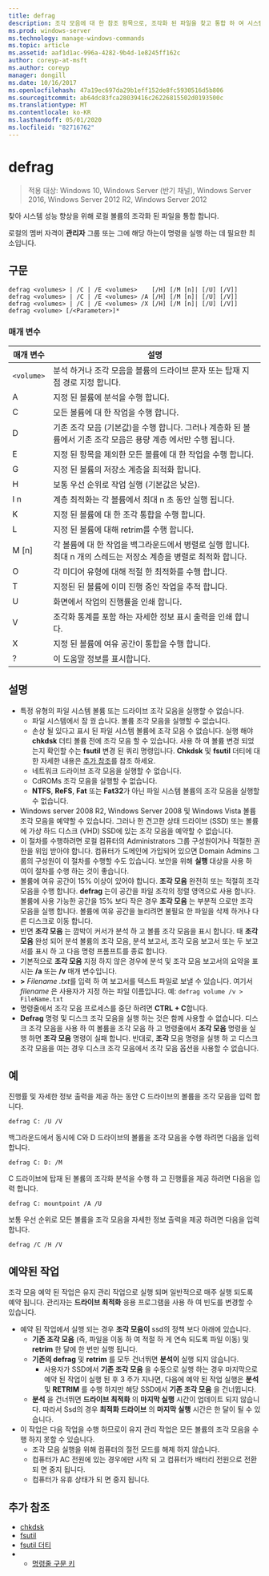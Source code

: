 ```yaml
---
title: defrag
description: 조각 모음에 대 한 참조 항목으로, 조각화 된 파일을 찾고 통합 하 여 시스템 성능을 향상 시킵니다.
ms.prod: windows-server
ms.technology: manage-windows-commands
ms.topic: article
ms.assetid: aaf1d1ac-996a-4282-9b4d-1e8245ff162c
author: coreyp-at-msft
ms.author: coreyp
manager: dongill
ms.date: 10/16/2017
ms.openlocfilehash: 47a19ec697da29b1eff152de8fc5930516d5b806
ms.sourcegitcommit: ab64dc83fca28039416c26226815502d0193500c
ms.translationtype: MT
ms.contentlocale: ko-KR
ms.lasthandoff: 05/01/2020
ms.locfileid: "82716762"
---
```

# <a name="defrag"></a>defrag

> 적용 대상: Windows 10, Windows Server (반기 채널), Windows Server 2016, Windows Server 2012 R2, Windows Server 2012

찾아 시스템 성능 향상을 위해 로컬 볼륨의 조각화 된 파일을 통합 합니다.

로컬의 멤버 자격이 **관리자** 그룹 또는 그에 해당 하는이 명령을 실행 하는 데 필요한 최소입니다.

## <a name="syntax"></a>구문
```
defrag <volumes> | /C | /E <volumes>    [/H] [/M [n]| [/U] [/V]]
defrag <volumes> | /C | /E <volumes> /A [/H] [/M [n]| [/U] [/V]]
defrag <volumes> | /C | /E <volumes> /X [/H] [/M [n]| [/U] [/V]]
defrag <volume> [/<Parameter>]*
```
### <a name="parameters"></a>매개 변수

|매개 변수|설명|
|-------|--------|
|`<volume>`|분석 하거나 조각 모음을 볼륨의 드라이브 문자 또는 탑재 지점 경로 지정 합니다.|
|A|지정 된 볼륨에 분석을 수행 합니다.|
|C|모든 볼륨에 대 한 작업을 수행 합니다.|
|D|기존 조각 모음 (기본값)을 수행 합니다. 그러나 계층화 된 볼륨에서 기존 조각 모음은 용량 계층 에서만 수행 됩니다.|
|E|지정 된 항목을 제외한 모든 볼륨에 대 한 작업을 수행 합니다.|
|G|지정 된 볼륨의 저장소 계층을 최적화 합니다.|
|H|보통 우선 순위로 작업 실행 (기본값은 낮은).|
|I n|계층 최적화는 각 볼륨에서 최대 n 초 동안 실행 됩니다.|
|K|지정 된 볼륨에 대 한 조각 통합을 수행 합니다.|
|L|지정 된 볼륨에 대해 retrim를 수행 합니다.|
|M [n]|각 볼륨에 대 한 작업을 백그라운드에서 병렬로 실행 합니다. 최대 n 개의 스레드는 저장소 계층을 병렬로 최적화 합니다.|
|O|각 미디어 유형에 대해 적절 한 최적화를 수행 합니다.|
|T|지정된 된 볼륨에 이미 진행 중인 작업을 추적 합니다.|
|U|화면에서 작업의 진행률을 인쇄 합니다.|
|V|조각화 통계를 포함 하는 자세한 정보 표시 출력을 인쇄 합니다.|
|X|지정 된 볼륨에 여유 공간이 통합을 수행 합니다.|
|?|이 도움말 정보를 표시합니다.|

## <a name="remarks"></a>설명
- 특정 유형의 파일 시스템 볼륨 또는 드라이브 조각 모음을 실행할 수 없습니다.
  -   파일 시스템에서 잠 궜 습니다. 볼륨 조각 모음을 실행할 수 없습니다.
  -   손상 될 있다고 표시 된 파일 시스템 볼륨에 조각 모음 수 없습니다. 실행 해야 **chkdsk** 더티 볼륨 전에 조각 모음 할 수 있습니다. 사용 하 여 볼륨 변경 되었는지 확인할 수는 **fsutil** 변경 된 쿼리 명령입니다. **Chkdsk** 및 **fsutil** 더티에 대 한 자세한 내용은 [추가 참조](defrag.md#BKMK_additionalRef)를 참조 하세요.
  -   네트워크 드라이브 조각 모음을 실행할 수 없습니다.
  -   CdROMs 조각 모음을 실행할 수 없습니다.
  -   **NTFS**, **ReFS**, **Fat** 또는 **Fat32**가 아닌 파일 시스템 볼륨의 조각 모음을 실행할 수 없습니다.
- Windows server 2008 R2, Windows Server 2008 및 Windows Vista 볼륨 조각 모음을 예약할 수 있습니다. 그러나 한 견고한 상태 드라이브 (SSD) 또는 볼륨에 가상 하드 디스크 (VHD) SSD에 있는 조각 모음을 예약할 수 없습니다.
- 이 절차를 수행하려면 로컬 컴퓨터의 Administrators 그룹 구성원이거나 적절한 권한을 위임 받아야 합니다. 컴퓨터가 도메인에 가입되어 있으면 Domain Admins 그룹의 구성원이 이 절차를 수행할 수도 있습니다. 보안을 위해 **실행** 대상을 사용 하 여이 절차를 수행 하는 것이 좋습니다.
- 볼륨에 여유 공간이 15% 이상이 있어야 합니다. **조각 모음** 완전히 또는 적절히 조각 모음을 수행 합니다. **defrag** 는이 공간을 파일 조각의 정렬 영역으로 사용 합니다. 볼륨에 사용 가능한 공간을 15% 보다 작은 경우 **조각 모음** 는 부분적 으로만 조각 모음을 실행 합니다. 볼륨에 여유 공간을 늘리려면 불필요 한 파일을 삭제 하거나 다른 디스크로 이동 합니다.
- 반면 **조각 모음** 는 깜박이 커서가 분석 하 고 볼륨 조각 모음을 표시 합니다. 때 **조각 모음** 완성 되어 분석 볼륨의 조각 모음, 분석 보고서, 조각 모음 보고서 또는 두 보고서를 표시 하 고 다음 명령 프롬프트를 종료 합니다.
- 기본적으로 **조각 모음** 지정 하지 않은 경우에 분석 및 조각 모음 보고서의 요약을 표시는 **/a** 또는 **/v** 매개 변수입니다.
- **>** <em>Filename .txt</em>를 입력 하 여 보고서를 텍스트 파일로 보낼 수 있습니다. 여기서 *filename* 은 사용자가 지정 하는 파일 이름입니다. 예: `defrag volume /v > FileName.txt`
- 명령줄에서 조각 모음 프로세스를 중단 하려면 **CTRL + C**합니다.
- **Defrag** 명령 및 디스크 조각 모음을 실행 하는 것은 함께 사용할 수 없습니다. 디스크 조각 모음을 사용 하 여 볼륨을 조각 모음 하 고 명령줄에서 **조각 모음** 명령을 실행 하면 **조각 모음** 명령이 실패 합니다. 반대로, **조각** 모음 명령을 실행 하 고 디스크 조각 모음을 여는 경우 디스크 조각 모음에서 조각 모음 옵션을 사용할 수 없습니다.

## <a name="examples"></a>예
진행률 및 자세한 정보 출력을 제공 하는 동안 C 드라이브의 볼륨을 조각 모음을 입력 합니다.
```
defrag C: /U /V
```
백그라운드에서 동시에 C와 D 드라이브의 볼륨을 조각 모음을 수행 하려면 다음을 입력 합니다.
```
defrag C: D: /M
```
C 드라이브에 탑재 된 볼륨의 조각화 분석을 수행 하 고 진행률을 제공 하려면 다음을 입력 합니다.
```
defrag C: mountpoint /A /U
```
보통 우선 순위로 모든 볼륨을 조각 모음을 자세한 정보 출력을 제공 하려면 다음을 입력 합니다.
```
defrag /C /H /V
```

## <a name="scheduled-task"></a><a name=BKMK_scheduledTask></a>예약된 작업
조각 모음 예약 된 작업은 유지 관리 작업으로 실행 되며 일반적으로 매주 실행 되도록 예약 됩니다. 관리자는 **드라이브 최적화** 응용 프로그램을 사용 하 여 빈도를 변경할 수 있습니다.
- 예약 된 작업에서 실행 되는 경우 **조각 모음이** ssd의 정책 보다 아래에 있습니다.
   - **기존 조각 모음** (즉, 파일을 이동 하 여 적절 하 게 연속 되도록 파일 이동) 및 **retrim** 한 달에 한 번만 실행 됩니다.
   - **기존의 defrag** 및 **retrim** 를 모두 건너뛰면 **분석이** 실행 되지 않습니다.
      - 사용자가 SSD에서 **기존 조각 모음** 을 수동으로 실행 하는 경우 마지막으로 예약 된 작업이 실행 된 후 3 주가 지나면, 다음에 예약 된 작업 실행은 **분석** 및 **RETRIM** 를 수행 하지만 해당 SSD에서 **기존 조각 모음** 을 건너뜁니다.
   - **분석** 을 건너뛰면 **드라이브 최적화** 의 **마지막 실행** 시간이 업데이트 되지 않습니다.  따라서 Ssd의 경우 **최적화 드라이브** 의 **마지막 실행** 시간은 한 달이 될 수 있습니다.
- 이 작업은 다음 작업을 수행 하므로이 유지 관리 작업은 모든 볼륨의 조각 모음을 수행 하지 못할 수 있습니다.
   - 조각 모음 실행을 위해 컴퓨터의 절전 모드를 해제 하지 않습니다.
   - 컴퓨터가 AC 전원에 있는 경우에만 시작 되 고 컴퓨터가 배터리 전원으로 전환 되 면 중지 됩니다.
   - 컴퓨터가 유휴 상태가 되 면 중지 됩니다.

## <a name="additional-references"></a><a name=BKMK_additionalRef></a>추가 참조
-   [chkdsk](chkdsk.md)
-   [fsutil](fsutil.md)
-   [fsutil 더티](fsutil-dirty.md)
-   - [명령줄 구문 키](command-line-syntax-key.md)
